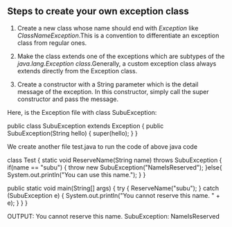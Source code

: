 ## Steps to create your own exception class

1) Create a new class whose name should end with *Exception* like *ClassNameException*.This is a convention to differentiate an exception class from regular ones.

2) Make the class extends one of the exceptions which are subtypes of the *java.lang.Exception class*.Generally, a custom exception class always extends directly from the Exception class.

3) Create a constructor with a String parameter which is the detail message of the exception. In this constructor, simply call the super constructor and pass the message. 

Here, is the Exception file with class SubuException:

public class SubuException extends Exception { public SubuException(String hello) { super(hello);
} }

We create another file test.java to run the code of above java code

class Test { static void ReserveName(String name) throws SubuException { if(name == "subu") { throw new SubuException("NameIsReserved"); }else{ System.out.println("You can use this name."); } }

public static void main(String[] args) {
    try {
       ReserveName("subu");
    } 
    catch (SubuException e) {
        System.out.println("You cannot reserve this name. " + e);
    }
}
}

OUTPUT:
You cannot reserve this name. SubuException: NameIsReserved